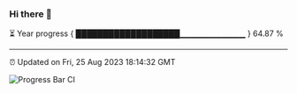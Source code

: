 ### Hi there 👋

⏳ Year progress { ███████████████████▁▁▁▁▁▁▁▁▁▁▁ } 64.87 %

---

⏰ Updated on Fri, 25 Aug 2023 18:14:32 GMT

![Progress Bar CI](https://github.com/liununu/liununu/workflows/Progress%20Bar%20CI/badge.svg)
